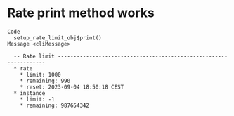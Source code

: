 # Rate print method works

    Code
      setup_rate_limit_obj$print()
    Message <cliMessage>
      
      -- Rate limit ------------------------------------------------------------------
      * rate
        * limit: 1000
        * remaining: 990
        * reset: 2023-09-04 18:50:18 CEST
      * instance
        * limit: -1
        * remaining: 987654342

